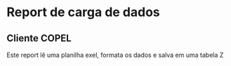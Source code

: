 # Report de carga de dados

## Cliente COPEL

Este report lê uma planilha exel, formata os dados e salva em uma tabela Z

